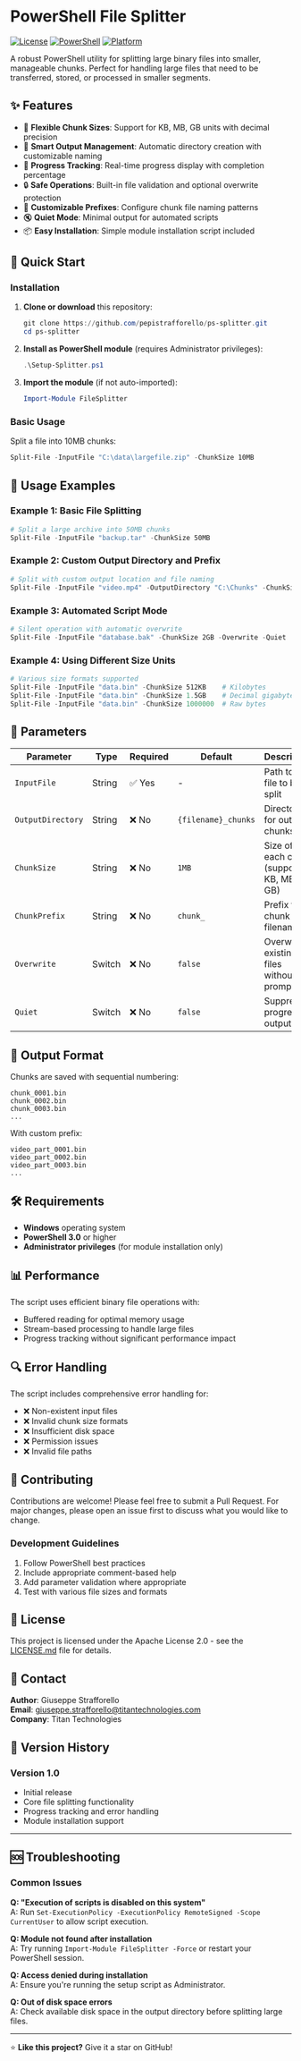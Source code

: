 # PowerShell File Splitter

[![License](https://img.shields.io/badge/License-Apache%202.0-blue.svg)](https://opensource.org/licenses/Apache-2.0)
[![PowerShell](https://img.shields.io/badge/PowerShell-5.1%2B-blue.svg)](https://microsoft.com/PowerShell/)
[![Platform](https://img.shields.io/badge/platform-Windows-lightgrey.svg)](https://www.microsoft.com/windows/)

A robust PowerShell utility for splitting large binary files into smaller, manageable chunks. Perfect for handling large files that need to be transferred, stored, or processed in smaller segments.

## ✨ Features

- 🔧 **Flexible Chunk Sizes**: Support for KB, MB, GB units with decimal precision
- 📁 **Smart Output Management**: Automatic directory creation with customizable naming
- 🎯 **Progress Tracking**: Real-time progress display with completion percentage
- 🔒 **Safe Operations**: Built-in file validation and optional overwrite protection
- 🎨 **Customizable Prefixes**: Configure chunk file naming patterns
- 🔇 **Quiet Mode**: Minimal output for automated scripts
- 📦 **Easy Installation**: Simple module installation script included

## 🚀 Quick Start

### Installation

1. **Clone or download** this repository:
   ```powershell
   git clone https://github.com/pepistrafforello/ps-splitter.git
   cd ps-splitter
   ```

2. **Install as PowerShell module** (requires Administrator privileges):
   ```powershell
   .\Setup-Splitter.ps1
   ```

3. **Import the module** (if not auto-imported):
   ```powershell
   Import-Module FileSplitter
   ```

### Basic Usage

Split a file into 10MB chunks:
```powershell
Split-File -InputFile "C:\data\largefile.zip" -ChunkSize 10MB
```

## 📖 Usage Examples

### Example 1: Basic File Splitting
```powershell
# Split a large archive into 50MB chunks
Split-File -InputFile "backup.tar" -ChunkSize 50MB
```

### Example 2: Custom Output Directory and Prefix
```powershell
# Split with custom output location and file naming
Split-File -InputFile "video.mp4" -OutputDirectory "C:\Chunks" -ChunkSize 100MB -ChunkPrefix "video_part_"
```

### Example 3: Automated Script Mode
```powershell
# Silent operation with automatic overwrite
Split-File -InputFile "database.bak" -ChunkSize 2GB -Overwrite -Quiet
```

### Example 4: Using Different Size Units
```powershell
# Various size formats supported
Split-File -InputFile "data.bin" -ChunkSize 512KB    # Kilobytes
Split-File -InputFile "data.bin" -ChunkSize 1.5GB    # Decimal gigabytes
Split-File -InputFile "data.bin" -ChunkSize 1000000  # Raw bytes
```

## 🔧 Parameters

| Parameter | Type | Required | Default | Description |
|-----------|------|----------|---------|-------------|
| `InputFile` | String | ✅ Yes | - | Path to the file to be split |
| `OutputDirectory` | String | ❌ No | `{filename}_chunks` | Directory for output chunks |
| `ChunkSize` | String | ❌ No | `1MB` | Size of each chunk (supports KB, MB, GB) |
| `ChunkPrefix` | String | ❌ No | `chunk_` | Prefix for chunk filenames |
| `Overwrite` | Switch | ❌ No | `false` | Overwrite existing files without prompting |
| `Quiet` | Switch | ❌ No | `false` | Suppress progress output |

## 📁 Output Format

Chunks are saved with sequential numbering:
```
chunk_0001.bin
chunk_0002.bin
chunk_0003.bin
...
```

With custom prefix:
```
video_part_0001.bin
video_part_0002.bin
video_part_0003.bin
...
```

## 🛠️ Requirements

- **Windows** operating system
- **PowerShell 3.0** or higher
- **Administrator privileges** (for module installation only)

## 📊 Performance

The script uses efficient binary file operations with:
- Buffered reading for optimal memory usage
- Stream-based processing to handle large files
- Progress tracking without significant performance impact

## 🔍 Error Handling

The script includes comprehensive error handling for:
- ❌ Non-existent input files
- ❌ Invalid chunk size formats
- ❌ Insufficient disk space
- ❌ Permission issues
- ❌ Invalid file paths

## 🤝 Contributing

Contributions are welcome! Please feel free to submit a Pull Request. For major changes, please open an issue first to discuss what you would like to change.

### Development Guidelines

1. Follow PowerShell best practices
2. Include appropriate comment-based help
3. Add parameter validation where appropriate
4. Test with various file sizes and formats

## 📝 License

This project is licensed under the Apache License 2.0 - see the [LICENSE.md](LICENSE.md) file for details.

## 📧 Contact

**Author**: Giuseppe Strafforello  
**Email**: giuseppe.strafforello@titantechnologies.com  
**Company**: Titan Technologies

## 🔖 Version History

### Version 1.0
- Initial release
- Core file splitting functionality
- Progress tracking and error handling
- Module installation support

---

## 🆘 Troubleshooting

### Common Issues

**Q: "Execution of scripts is disabled on this system"**  
A: Run `Set-ExecutionPolicy -ExecutionPolicy RemoteSigned -Scope CurrentUser` to allow script execution.

**Q: Module not found after installation**  
A: Try running `Import-Module FileSplitter -Force` or restart your PowerShell session.

**Q: Access denied during installation**  
A: Ensure you're running the setup script as Administrator.

**Q: Out of disk space errors**  
A: Check available disk space in the output directory before splitting large files.

---

⭐ **Like this project?** Give it a star on GitHub!
